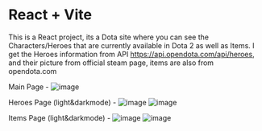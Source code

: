 # React + Vite

This is a React project, its a Dota site where you can see the Characters/Heroes that are currently available in Dota 2 as well as Items.
I get the Heroes information from API https://api.opendota.com/api/heroes, and their picture from official steam page, items are also from opendota.com

Main Page - ![image](https://github.com/user-attachments/assets/8d82ed2b-1f2c-4e99-8190-3f04baa97477)

Heroes Page (light&darkmode) - ![image](https://github.com/user-attachments/assets/5c918080-1d9e-46c1-9e44-142ec4b8d1b3) ![image](https://github.com/user-attachments/assets/a33c71eb-8327-4bfd-9906-ac719025e1e6)
 
Items Page (light&darkmode) - ![image](https://github.com/user-attachments/assets/d70ef094-44f6-414f-a9d8-63ed21aaf6e7)  ![image](https://github.com/user-attachments/assets/523c09f1-9512-43aa-9ad8-6849b8150702)



